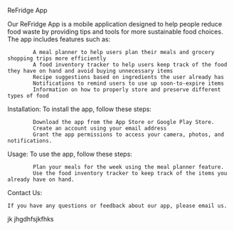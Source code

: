 ReFridge App
 
   Our ReFridge App is a mobile application designed to help people reduce food waste by providing tips and tools for more sustainable food choices. The app includes features such as:

            A meal planner to help users plan their meals and grocery shopping trips more efficiently
            A food inventory tracker to help users keep track of the food they have on hand and avoid buying unnecessary items
            Recipe suggestions based on ingredients the user already has
            Notifications to remind users to use up soon-to-expire items
            Information on how to properly store and preserve different types of food

Installation:
   To install the app, follow these steps:


            Download the app from the App Store or Google Play Store.
            Create an account using your email address 
            Grant the app permissions to access your camera, photos, and notifications.

Usage:
    To use the app, follow these steps:

            Plan your meals for the week using the meal planner feature.
            Use the food inventory tracker to keep track of the items you already have on hand.

Contact Us:

    If you have any questions or feedback about our app, please email us.
   


jk
jhgdhfsjkfhks
